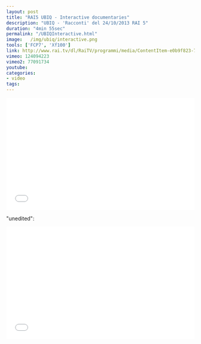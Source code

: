 ```yaml
---
layout: post
title: "RAI5 UBIQ - Interactive documentaries"
description: "UBIQ - 'Racconti' del 24/10/2013 RAI 5"
duration: "4min 55sec"
permalink: "/UBIQInteractive.html" 
image:   /img/ubiq/interactive.png
tools: ['FCP7', 'Xf100']
link: http://www.rai.tv/dl/RaiTV/programmi/media/ContentItem-e0b9f823-798a-4356-bc54-790a675acefb.html
vimeo: 124094223
vimeo2: 77091734
youtube: 
categories: 
- video
tags:
---
```



<div class="videoWrapper">
<iframe src="//player.vimeo.com/video/{{ page.vimeo }}?title=0&amp;byline=0&amp;portrait=0" width="100%" height="300" frameborder="0" webkitallowfullscreen mozallowfullscreen allowfullscreen></iframe>
</div>


"unedited":
<div class="videoWrapper">
<iframe src="//player.vimeo.com/video/{{ page.vimeo2 }}?title=0&amp;byline=0&amp;portrait=0" width="100%" height="300" frameborder="0" webkitallowfullscreen mozallowfullscreen allowfullscreen></iframe>
</div>